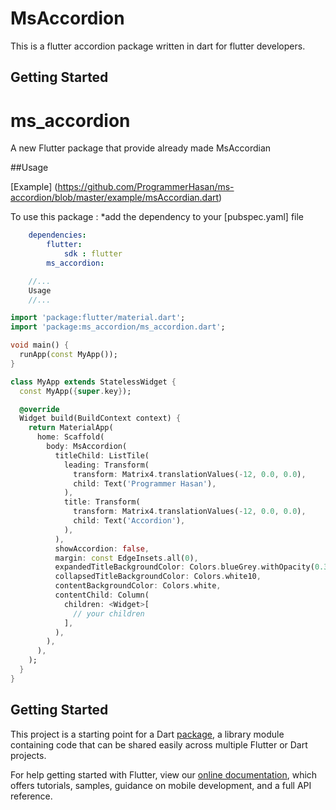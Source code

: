 # MsAccordion

This is a flutter accordion package written in dart for flutter developers.

## Getting Started

# ms_accordion

A new Flutter package that provide already made MsAccordian

##Usage

[Example] (https://github.com/ProgrammerHasan/ms-accordion/blob/master/example/msAccordian.dart)

To use this package :
*add the dependency to your [pubspec.yaml] file

```yaml
    dependencies:
        flutter:
            sdk : flutter
        ms_accordion:
```

```dart
    //...
    Usage
    //...

import 'package:flutter/material.dart';
import 'package:ms_accordion/ms_accordion.dart';

void main() {
  runApp(const MyApp());
}

class MyApp extends StatelessWidget {
  const MyApp({super.key});

  @override
  Widget build(BuildContext context) {
    return MaterialApp(
      home: Scaffold(
        body: MsAccordion(
          titleChild: ListTile(
            leading: Transform(
              transform: Matrix4.translationValues(-12, 0.0, 0.0),
              child: Text('Programmer Hasan'),
            ),
            title: Transform(
              transform: Matrix4.translationValues(-12, 0.0, 0.0),
              child: Text('Accordion'),
            ),
          ),
          showAccordion: false,
          margin: const EdgeInsets.all(0),
          expandedTitleBackgroundColor: Colors.blueGrey.withOpacity(0.3),
          collapsedTitleBackgroundColor: Colors.white10,
          contentBackgroundColor: Colors.white,
          contentChild: Column(
            children: <Widget>[
              // your children
            ],
          ),
        ),
      ),
    );
  }
}

```


## Getting Started

This project is a starting point for a Dart
[package](https://flutter.dev/developing-packages/),
a library module containing code that can be shared easily across
multiple Flutter or Dart projects.

For help getting started with Flutter, view our 
[online documentation](https://flutter.dev/docs), which offers tutorials, 
samples, guidance on mobile development, and a full API reference.
